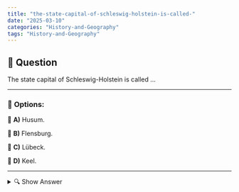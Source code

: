 ```yaml
---
title: "the-state-capital-of-schleswig-holstein-is-called-"
date: "2025-03-10"
categories: "History-and-Geography"
tags: "History-and-Geography"
---
```


## 📌 **Question**

The state capital of Schleswig-Holstein is called ...



---

### 📝 **Options:**

🔘 **A)** Husum.

🔘 **B)** Flensburg.

🔘 **C)** Lübeck.

🔘 **D)** Keel.

---

<details>
  <summary>🔍 Show Answer</summary>

  <p>
💡  <b>Correct Answer:</b>  d
  </p>
  <p>
    📖<b>Explanation:</b>
    Schleswig-Holstein is the northernmost of Germany’s 16 federal states, bordered by Denmark to the north and the Baltic and North Seas. It is known for its maritime heritage, beautiful coastlines, and vibrant cities. The capital city serves as the administrative and cultural center of the state. Understanding the geography and major cities of Schleswig-Holstein is essential for answering questions about its capital. The cities listed—Husum, Flensburg, Lübeck, and Kiel—each play significant roles in the region, but only one is designated as the state’s capital.
  </p>
</details>
